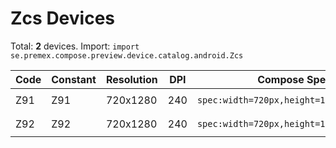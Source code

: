 # Zcs Devices

Total: **2** devices. Import: `import se.premex.compose.preview.device.catalog.android.Zcs`

| Code | Constant | Resolution | DPI | Compose Spec | Preview Usage |
|------|----------|------------|-----|-------------|---------------|
| Z91 | Z91 | 720x1280 | 240 | `spec:width=720px,height=1280px,dpi=240` | `@Preview(device = Zcs.Z91)` |
| Z92 | Z92 | 720x1280 | 240 | `spec:width=720px,height=1280px,dpi=240` | `@Preview(device = Zcs.Z92)` |

<!-- Generated automatically. Do not edit manually. -->
